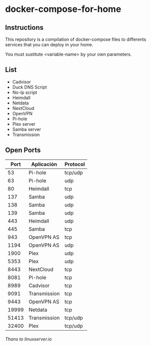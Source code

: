 # docker-compose-for-home

## Instructions

This repository is a compilation of docker-compose files to differents services that you can deploy in your home.

You must sustitute \<variable-name> by your own parameters.

## List

* Cadvisor
* Duck DNS Script
* No-Ip script
* Heimdall
* Netdata
* NextCloud
* OpenVPN
* Pi-hole
* Plex server
* Samba server
* Transmission

## Open Ports

| Port  | Aplicación   | Protocol |
|-------|--------------|----------|
| 53    | Pi-hole      | tcp/udp  |
| 63    | Pi-hole      | udp      |
| 80    | Heimdall     | tcp      |
| 137   | Samba        | udp      |
| 138   | Samba        | udp      |
| 139   | Samba        | udp      |
| 443   | Heimdall     | udp      |
| 445   | Samba        | tcp      |
| 943   | OpenVPN AS   | tcp      |
| 1194  | OpenVPN AS   | udp      |
| 1900  | Plex         | udp      |
| 5353  | Plex         | udp      |
| 8443  | NextCloud    | tcp      |
| 8081  | Pi-hole      | tcp      |
| 8989  | Cadvisor     | tcp      |
| 9091  | Transmission | tcp      |
| 9443  | OpenVPN AS   | tcp      |
| 19999 | Netdata      | tcp      |
| 51413 | Transmission | tcp/udp  |
| 32400 | Plex         | tcp/udp  |

###### Thans to linuxserver.io